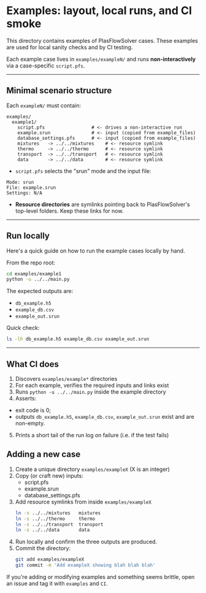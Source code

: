 # Examples: layout, local runs, and CI smoke

This directory contains examples of PlasFlowSolver cases.  These examples are used for local sanity checks
and by CI testing.

Each example case lives in `examples/exampleN/` and runs **non-interactively** via a case-specific `script.pfs`.

---

## Minimal scenario structure

Each `exampleN/` must contain:

```text
examples/
  example1/
    script.pfs                 # <- drives a non-interactive run
    example.srun               # <- input (copied from example_files)
    database_settings.pfs      # <- input (copied from example_files)
    mixtures   -> ../../mixtures    # <- resource symlink
    thermo     -> ../../thermo      # <- resource symlink
    transport  -> ../../transport   # <- resource symlink
    data       -> ../../data        # <- resource symlink
```

- `script.pfs` selects the "srun" mode and the input file:

```text
Mode: srun
File: example.srun
Settings: N/A
```

- **Resource directories** are symlinks pointing back to PlasFlowSolver's top-level folders. Keep these links for now.


---

## Run locally

Here's a quick guide on how to run the example cases locally by hand.

From the repo root:

```bash
cd examples/example1
python -u ../../main.py
```

The expected outputs are:
- `db_example.h5`
- `example_db.csv`
- `example_out.srun`

Quick check:
```bash
ls -lh db_example.h5 example_db.csv example_out.srun
```

-----

## What CI does

1. Discovers `examples/example*` directories
2. For each example, verifies the required inputs and links exist
3. Runs `python -u ../../main.py` inside the example directory
4. Asserts:
  - exit code is 0;
  - outputs `db_example.h5`, `example_db.csv`, `example_out.srun` exist and are non-empty.
5. Prints a short tail of the run log on failure (i.e. if the test fails)

## Adding a new case

1. Create a unique directory `examples/exampleX`  (X is an integer)
2. Copy (or craft new) inputs:
   - script.pfs
   - example.srun
   - database_settings.pfs
3. Add resource symlinks from inside `examples/exampleX`
   ```bash
   ln -s ../../mixtures   mixtures
   ln -s ../../thermo     thermo
   ln -s ../../transport  transport
   ln -s ../../data       data
   ```
4. Run locally and confirm the three outputs are produced.
5. Commit the directory:
   ```bash
   git add examples/exampleX
   git commit -m 'Add exampleX showing blah blah blah'
   ```

If you're adding or modifying examples and something seems brittle, open an issue and tag it with
`examples` and `CI`.
